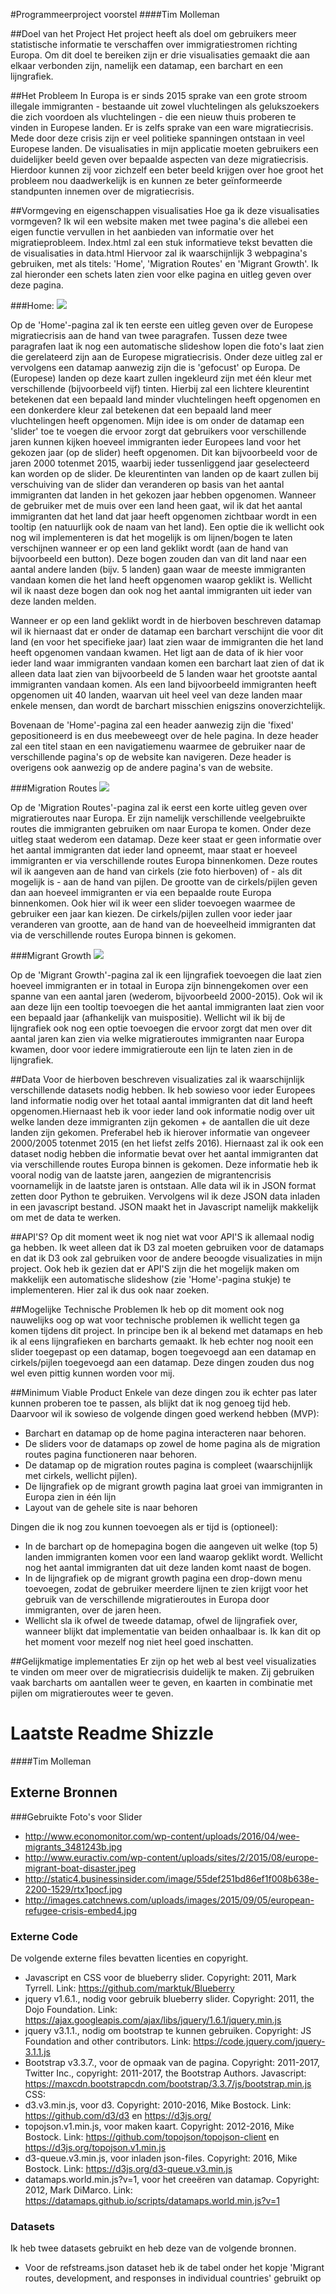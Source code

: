 #Programmeerproject voorstel
####Tim Molleman

##Doel van het Project
Het project heeft als doel om gebruikers meer statistische informatie te verschaffen over immigratiestromen richting Europa. Om dit doel te bereiken zijn er drie visualisaties gemaakt die aan elkaar verbonden zijn, namelijk een datamap, een barchart en een lijngrafiek.

##Het Probleem
In Europa is er sinds 2015 sprake van een grote stroom illegale immigranten - bestaande uit zowel vluchtelingen als gelukszoekers die zich voordoen als vluchtelingen - die een nieuw thuis proberen te vinden in Europese landen. Er is zelfs sprake van een ware migratiecrisis. Mede door deze crisis zijn er veel politieke spanningen ontstaan in veel Europese landen.
De visualisaties in mijn applicatie moeten gebruikers een duidelijker beeld geven over bepaalde aspecten van deze migratiecrisis. Hierdoor kunnen zij voor zichzelf een beter beeld krijgen over hoe groot het probleem nou daadwerkelijk is en kunnen ze beter geïnformeerde standpunten innemen over de migratiecrisis.

##Vormgeving en eigenschappen visualisaties
Hoe ga ik deze visualisaties vormgeven? Ik wil een website maken met twee pagina's die allebei een eigen functie vervullen in het aanbieden van informatie over het migratieprobleem. Index.html zal een stuk informatieve tekst bevatten die de visualisaties in data.html
Hiervoor zal ik waarschijnlijk 3 webpagina's gebruiken, met als titels: 'Home', 'Migration Routes' en 'Migrant Growth'. Ik zal hieronder een schets laten zien voor elke pagina en uitleg geven over deze pagina.

###Home:
![](doc/home.jpg)

Op de 'Home'-pagina zal ik ten eerste een uitleg geven over de Europese migratiecrisis aan de hand van twee paragrafen. Tussen deze twee paragrafen laat ik nog een automatische slideshow lopen die foto's laat zien die gerelateerd zijn aan de Europese migratiecrisis. Onder deze uitleg zal er vervolgens een datamap aanwezig zijn die is 'gefocust' op Europa. De (Europese) landen op deze kaart zullen ingekleurd zijn met één kleur met verschillende (bijvoorbeeld vijf) tinten. Hierbij zal een lichtere kleurentint betekenen dat een bepaald land minder vluchtelingen heeft opgenomen en een donkerdere kleur zal betekenen dat een bepaald land meer vluchtelingen heeft opgenomen. Mijn idee is om onder de datamap een 'slider' toe te voegen die ervoor zorgt dat gebruikers voor verschillende jaren kunnen kijken hoeveel immigranten ieder Europees land voor het gekozen jaar (op de slider) heeft opgenomen. Dit kan bijvoorbeeld voor de jaren 2000 totenmet 2015, waarbij ieder tussenliggend jaar geselecteerd kan worden op de slider. De kleurentinten van landen op de kaart zullen bij verschuiving van de slider dan veranderen op basis van het aantal immigranten dat landen in het gekozen jaar hebben opgenomen. Wanneer de gebruiker met de muis over een land heen gaat, wil ik dat het aantal immigranten dat het land dat jaar heeft opgenomen zichtbaar wordt in een tooltip (en natuurlijk ook de naam van het land). 
Een optie die ik wellicht ook nog wil implementeren is dat het mogelijk is om lijnen/bogen te laten verschijnen wanneer er op een land geklikt wordt (aan de hand van bijvoorbeeld een button). Deze bogen zouden dan van dit land naar een aantal andere landen (bijv. 5 landen) gaan waar de meeste immigranten vandaan komen die het land heeft opgenomen waarop geklikt is. Wellicht wil ik naast deze bogen dan ook nog het aantal immigranten uit ieder van deze landen melden.

Wanneer er op een land geklikt wordt in de hierboven beschreven datamap wil ik hiernaast dat er onder de datamap een barchart verschijnt die voor dit land (en voor het specifieke jaar) laat zien waar de immigranten die het land heeft opgenomen vandaan kwamen. Het ligt aan de data of ik hier voor ieder land waar immigranten vandaan komen een barchart laat zien of dat ik alleen data laat zien van bijvoorbeeld de 5 landen waar het grootste aantal immigranten vandaan komen. Als een land bijvoorbeeld immigranten heeft opgenomen uit 40 landen, waarvan uit heel veel van deze landen maar enkele mensen, dan wordt de barchart misschien enigszins onoverzichtelijk.

Bovenaan de 'Home'-pagina zal een header aanwezig zijn die 'fixed' gepositioneerd is en dus meebeweegt over de hele pagina. In deze header zal een titel staan en een navigatiemenu waarmee de gebruiker naar de verschillende pagina's op de website kan navigeren. Deze header is overigens ook aanwezig op de andere pagina's van de website.

###Migration Routes
![](doc/routes.jpg)

Op de 'Migration Routes'-pagina zal ik eerst een korte uitleg geven over migratieroutes naar Europa. Er zijn namelijk verschillende veelgebruikte routes die immigranten gebruiken om naar Europa te komen. Onder deze uitleg staat wederom een datamap. Deze keer staat er geen informatie over het aantal immigranten dat ieder land opneemt, maar staat er hoeveel immigranten er via verschillende routes Europa binnenkomen. Deze routes wil ik aangeven aan de hand van cirkels (zie foto hierboven) of - als dit mogelijk is - aan de hand van pijlen. De grootte van de cirkels/pijlen geven dan aan hoeveel immigranten er via een bepaalde route Europa binnenkomen. Ook hier wil ik weer een slider toevoegen waarmee de gebruiker een jaar kan kiezen. De cirkels/pijlen zullen voor ieder jaar veranderen van grootte, aan de hand van de hoeveelheid immigranten dat via de verschillende routes Europa binnen is gekomen.

###Migrant Growth
![](doc/growth.jpg)

Op de 'Migrant Growth'-pagina zal ik een lijngrafiek toevoegen die laat zien hoeveel immigranten er in totaal in Europa zijn binnengekomen over een spanne van een aantal jaren (wederom, bijvoorbeeld 2000-2015). Ook wil ik aan deze lijn een tooltip toevoegen die het aantal immigranten laat zien voor een bepaald jaar (afhankelijk van muispositie). Wellicht wil ik bij de lijngrafiek ook nog een optie toevoegen die ervoor zorgt dat men over dit aantal jaren kan zien via welke migratieroutes immigranten naar Europa kwamen, door voor iedere immigratieroute een lijn te laten zien in de lijngrafiek.

##Data
Voor de hierboven beschreven visualizaties zal ik waarschijnlijk verschillende datasets nodig hebben. Ik heb sowieso voor ieder Europees land informatie nodig over het totaal aantal immigranten dat dit land heeft opgenomen.Hiernaast heb ik voor ieder land ook informatie nodig over uit welke landen deze immigranten zijn gekomen + de aantallen die uit deze landen zijn gekomen. Preferabel heb ik hierover informatie van ongeveer 2000/2005 totenmet 2015 (en het liefst zelfs 2016). Hiernaast zal ik ook een dataset nodig hebben die informatie bevat over het aantal immigranten dat via verschillende routes Europa binnen is gekomen. Deze informatie heb ik vooral nodig van de laatste jaren, aangezien de migrantencrisis voornamelijk in de laatste jaren is ontstaan. Alle data wil ik in JSON format zetten door Python te gebruiken. Vervolgens wil ik deze JSON data inladen in een javascript bestand. JSON maakt het in Javascript namelijk makkelijk om met de data te werken.

##API'S?
Op dit moment weet ik nog niet wat voor API'S ik allemaal nodig ga hebben. Ik weet alleen dat ik D3 zal moeten gebruiken voor de datamaps en dat ik D3 ook zal gebruiken voor de andere beoogde visualizaties in mijn project. Ook heb ik gezien dat er API'S zijn die het mogelijk maken om makkelijk een automatische slideshow (zie 'Home'-pagina stukje) te implementeren. Hier zal ik dus ook naar zoeken. 

##Mogelijke Technische Problemen
Ik heb op dit moment ook nog nauwelijks oog op wat voor technische problemen ik wellicht tegen ga komen tijdens dit project. In principe ben ik al bekend met datamaps en heb ik al eens lijngrafieken en barcharts gemaakt. Ik heb echter nog nooit een slider toegepast op een datamap, bogen toegevoegd aan een datamap en cirkels/pijlen toegevoegd aan een datamap. Deze dingen zouden dus nog wel even pittig kunnen worden voor mij.

##Minimum Viable Product
Enkele van deze dingen zou ik echter pas later kunnen proberen toe te passen, als blijkt dat ik nog genoeg tijd heb. 
Daarvoor wil ik sowieso de volgende dingen goed werkend hebben (MVP):
- Barchart en datamap op de home pagina interacteren naar behoren.
- De sliders voor de datamaps op zowel de home pagina als de migration routes pagina functioneren naar behoren.
- De datamap op de migration routes pagina is compleet (waarschijnlijk met cirkels, wellicht pijlen).
- De lijngrafiek op de migrant growth pagina laat groei van immigranten in Europa zien in één lijn
- Layout van de gehele site is naar behoren

Dingen die ik nog zou kunnen toevoegen als er tijd is (optioneel):
- In de barchart op de homepagina bogen die aangeven uit welke (top 5) landen immigranten komen voor een land waarop geklikt wordt. Wellicht nog het aantal immigranten dat uit deze landen komt naast de bogen.
- In de lijngrafiek op de migrant growth pagina een drop-down menu toevoegen, zodat de gebruiker meerdere lijnen te zien krijgt voor het gebruik van de verschillende migratieroutes in Europa door immigranten, over de jaren heen.
- Wellicht sla ik ofwel de tweede datamap, ofwel de lijngrafiek over, wanneer blijkt dat implementatie van beiden onhaalbaar is. Ik kan dit op het moment voor mezelf nog niet heel goed inschatten.

##Gelijkmatige implementaties
Er zijn op het web al best veel visualizaties te vinden om meer over de migratiecrisis duidelijk te maken. Zij gebruiken vaak barcharts om aantallen weer te geven, en kaarten in combinatie met pijlen om migratieroutes weer te geven.

# Laatste Readme Shizzle
####Tim Molleman

## Externe Bronnen 
###Gebruikte Foto's voor Slider
* http://www.economonitor.com/wp-content/uploads/2016/04/wee-migrants_3481243b.jpg
* http://www.euractiv.com/wp-content/uploads/sites/2/2015/08/europe-migrant-boat-disaster.jpeg
* http://static4.businessinsider.com/image/55def251bd86ef1f008b638e-2200-1529/rtx1pocf.jpg
* http://images.catchnews.com/uploads/images/2015/09/05/european-refugee-crisis-embed4.jpg

### Externe Code
De volgende externe files bevatten licenties en copyright.
* Javascript en CSS voor de blueberry slider. Copyright: 2011, Mark Tyrrell. Link: https://github.com/marktuk/Blueberry
* jquery v1.6.1., nodig voor gebruik blueberry slider. Copyright: 2011, the Dojo Foundation. Link: https://ajax.googleapis.com/ajax/libs/jquery/1.6.1/jquery.min.js
* jquery v3.1.1., nodig om bootstrap te kunnen gebruiken. Copyright: JS Foundation and other contributors. Link: https://code.jquery.com/jquery-3.1.1.js
* Bootstrap v3.3.7., voor de opmaak van de pagina. Copyright: 2011-2017, Twitter Inc., copyright: 2011-2017, the Bootstrap Authors. 
Javascript: https://maxcdn.bootstrapcdn.com/bootstrap/3.3.7/js/bootstrap.min.js
CSS: 
* d3.v3.min.js, voor d3. Copyright: 2010-2016, Mike Bostock. Link: https://github.com/d3/d3 en https://d3js.org/
* topojson.v1.min.js, voor maken kaart. Copyright: 2012-2016, Mike Bostock. Link: https://github.com/topojson/topojson-client en https://d3js.org/topojson.v1.min.js
* d3-queue.v3.min.js, voor inladen json-files. Copyright: 2016, Mike Bostock. Link: https://d3js.org/d3-queue.v3.min.js
* datamaps.world.min.js?v=1, voor het creeëren van datamap. Copyright: 2012, Mark DiMarco. Link: https://datamaps.github.io/scripts/datamaps.world.min.js?v=1

### Datasets
Ik heb twee datasets gebruikt en heb deze van de volgende bronnen.
* Voor de refstreams.json dataset heb ik de tabel onder het kopje 'Migrant routes, development, and responses in individual countries' gebruikt op 

